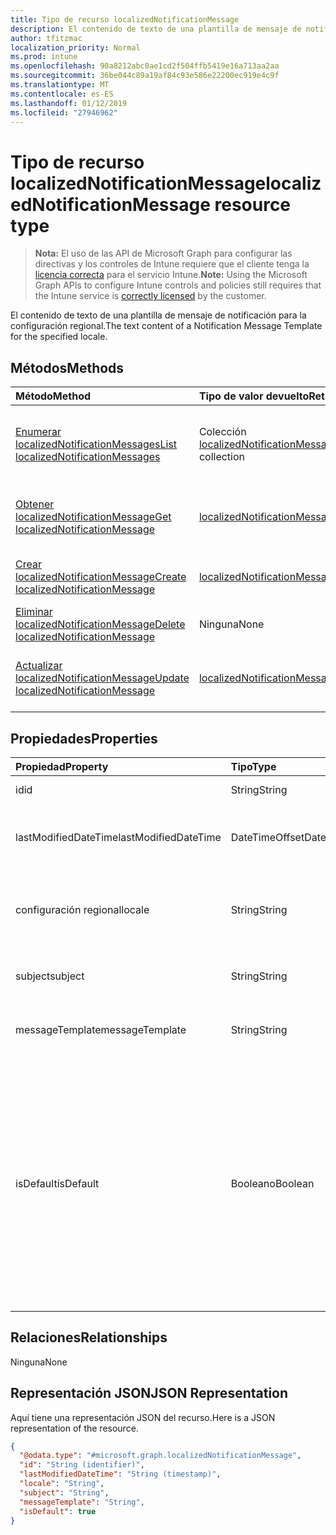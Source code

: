 ```yaml
---
title: Tipo de recurso localizedNotificationMessage
description: El contenido de texto de una plantilla de mensaje de notificación para la configuración regional.
author: tfitzmac
localization_priority: Normal
ms.prod: intune
ms.openlocfilehash: 90a8212abc0ae1cd2f504ffb5419e16a713aa2aa
ms.sourcegitcommit: 36be044c89a19af84c93e586e22200ec919e4c9f
ms.translationtype: MT
ms.contentlocale: es-ES
ms.lasthandoff: 01/12/2019
ms.locfileid: "27946962"
---
```

# <a name="localizednotificationmessage-resource-type"></a><span data-ttu-id="f15ac-103">Tipo de recurso localizedNotificationMessage</span><span class="sxs-lookup"><span data-stu-id="f15ac-103">localizedNotificationMessage resource type</span></span>

> <span data-ttu-id="f15ac-104">**Nota:** El uso de las API de Microsoft Graph para configurar las directivas y los controles de Intune requiere que el cliente tenga la [licencia correcta](https://go.microsoft.com/fwlink/?linkid=839381) para el servicio Intune.</span><span class="sxs-lookup"><span data-stu-id="f15ac-104">**Note:** Using the Microsoft Graph APIs to configure Intune controls and policies still requires that the Intune service is [correctly licensed](https://go.microsoft.com/fwlink/?linkid=839381) by the customer.</span></span>

<span data-ttu-id="f15ac-105">El contenido de texto de una plantilla de mensaje de notificación para la configuración regional.</span><span class="sxs-lookup"><span data-stu-id="f15ac-105">The text content of a Notification Message Template for the specified locale.</span></span>
## <a name="methods"></a><span data-ttu-id="f15ac-106">Métodos</span><span class="sxs-lookup"><span data-stu-id="f15ac-106">Methods</span></span>
|<span data-ttu-id="f15ac-107">Método</span><span class="sxs-lookup"><span data-stu-id="f15ac-107">Method</span></span>|<span data-ttu-id="f15ac-108">Tipo de valor devuelto</span><span class="sxs-lookup"><span data-stu-id="f15ac-108">Return Type</span></span>|<span data-ttu-id="f15ac-109">Descripción</span><span class="sxs-lookup"><span data-stu-id="f15ac-109">Description</span></span>|
|:---|:---|:---|
|[<span data-ttu-id="f15ac-110">Enumerar localizedNotificationMessages</span><span class="sxs-lookup"><span data-stu-id="f15ac-110">List localizedNotificationMessages</span></span>](../api/intune-notification-localizednotificationmessage-list.md)|<span data-ttu-id="f15ac-111">Colección [localizedNotificationMessage](../resources/intune-notification-localizednotificationmessage.md)</span><span class="sxs-lookup"><span data-stu-id="f15ac-111">[localizedNotificationMessage](../resources/intune-notification-localizednotificationmessage.md) collection</span></span>|<span data-ttu-id="f15ac-112">Enumere las propiedades y las relaciones de los objetos [localizedNotificationMessage](../resources/intune-notification-localizednotificationmessage.md).</span><span class="sxs-lookup"><span data-stu-id="f15ac-112">List properties and relationships of the [localizedNotificationMessage](../resources/intune-notification-localizednotificationmessage.md) objects.</span></span>|
|[<span data-ttu-id="f15ac-113">Obtener localizedNotificationMessage</span><span class="sxs-lookup"><span data-stu-id="f15ac-113">Get localizedNotificationMessage</span></span>](../api/intune-notification-localizednotificationmessage-get.md)|[<span data-ttu-id="f15ac-114">localizedNotificationMessage</span><span class="sxs-lookup"><span data-stu-id="f15ac-114">localizedNotificationMessage</span></span>](../resources/intune-notification-localizednotificationmessage.md)|<span data-ttu-id="f15ac-115">Lea las propiedades y las relaciones del objeto [localizedNotificationMessage](../resources/intune-notification-localizednotificationmessage.md).</span><span class="sxs-lookup"><span data-stu-id="f15ac-115">Read properties and relationships of the [localizedNotificationMessage](../resources/intune-notification-localizednotificationmessage.md) object.</span></span>|
|[<span data-ttu-id="f15ac-116">Crear localizedNotificationMessage</span><span class="sxs-lookup"><span data-stu-id="f15ac-116">Create localizedNotificationMessage</span></span>](../api/intune-notification-localizednotificationmessage-create.md)|[<span data-ttu-id="f15ac-117">localizedNotificationMessage</span><span class="sxs-lookup"><span data-stu-id="f15ac-117">localizedNotificationMessage</span></span>](../resources/intune-notification-localizednotificationmessage.md)|<span data-ttu-id="f15ac-118">Cree un objeto [localizedNotificationMessage](../resources/intune-notification-localizednotificationmessage.md).</span><span class="sxs-lookup"><span data-stu-id="f15ac-118">Create a new [localizedNotificationMessage](../resources/intune-notification-localizednotificationmessage.md) object.</span></span>|
|[<span data-ttu-id="f15ac-119">Eliminar localizedNotificationMessage</span><span class="sxs-lookup"><span data-stu-id="f15ac-119">Delete localizedNotificationMessage</span></span>](../api/intune-notification-localizednotificationmessage-delete.md)|<span data-ttu-id="f15ac-120">Ninguna</span><span class="sxs-lookup"><span data-stu-id="f15ac-120">None</span></span>|<span data-ttu-id="f15ac-121">Elimina un [localizedNotificationMessage](../resources/intune-notification-localizednotificationmessage.md).</span><span class="sxs-lookup"><span data-stu-id="f15ac-121">Deletes a [localizedNotificationMessage](../resources/intune-notification-localizednotificationmessage.md).</span></span>|
|[<span data-ttu-id="f15ac-122">Actualizar localizedNotificationMessage</span><span class="sxs-lookup"><span data-stu-id="f15ac-122">Update localizedNotificationMessage</span></span>](../api/intune-notification-localizednotificationmessage-update.md)|[<span data-ttu-id="f15ac-123">localizedNotificationMessage</span><span class="sxs-lookup"><span data-stu-id="f15ac-123">localizedNotificationMessage</span></span>](../resources/intune-notification-localizednotificationmessage.md)|<span data-ttu-id="f15ac-124">Actualice las propiedades de un objeto [localizedNotificationMessage](../resources/intune-notification-localizednotificationmessage.md).</span><span class="sxs-lookup"><span data-stu-id="f15ac-124">Update the properties of a [localizedNotificationMessage](../resources/intune-notification-localizednotificationmessage.md) object.</span></span>|

## <a name="properties"></a><span data-ttu-id="f15ac-125">Propiedades</span><span class="sxs-lookup"><span data-stu-id="f15ac-125">Properties</span></span>
|<span data-ttu-id="f15ac-126">Propiedad</span><span class="sxs-lookup"><span data-stu-id="f15ac-126">Property</span></span>|<span data-ttu-id="f15ac-127">Tipo</span><span class="sxs-lookup"><span data-stu-id="f15ac-127">Type</span></span>|<span data-ttu-id="f15ac-128">Descripción</span><span class="sxs-lookup"><span data-stu-id="f15ac-128">Description</span></span>|
|:---|:---|:---|
|<span data-ttu-id="f15ac-129">id</span><span class="sxs-lookup"><span data-stu-id="f15ac-129">id</span></span>|<span data-ttu-id="f15ac-130">String</span><span class="sxs-lookup"><span data-stu-id="f15ac-130">String</span></span>|<span data-ttu-id="f15ac-131">Clave de la entidad.</span><span class="sxs-lookup"><span data-stu-id="f15ac-131">Key of the entity.</span></span>|
|<span data-ttu-id="f15ac-132">lastModifiedDateTime</span><span class="sxs-lookup"><span data-stu-id="f15ac-132">lastModifiedDateTime</span></span>|<span data-ttu-id="f15ac-133">DateTimeOffset</span><span class="sxs-lookup"><span data-stu-id="f15ac-133">DateTimeOffset</span></span>|<span data-ttu-id="f15ac-134">Fecha y hora en la que se modificó el objeto por última vez.</span><span class="sxs-lookup"><span data-stu-id="f15ac-134">DateTime the object was last modified.</span></span>|
|<span data-ttu-id="f15ac-135">configuración regional</span><span class="sxs-lookup"><span data-stu-id="f15ac-135">locale</span></span>|<span data-ttu-id="f15ac-136">String</span><span class="sxs-lookup"><span data-stu-id="f15ac-136">String</span></span>|<span data-ttu-id="f15ac-137">La configuración regional para la que se destina este mensaje.</span><span class="sxs-lookup"><span data-stu-id="f15ac-137">The Locale for which this message is destined.</span></span>|
|<span data-ttu-id="f15ac-138">subject</span><span class="sxs-lookup"><span data-stu-id="f15ac-138">subject</span></span>|<span data-ttu-id="f15ac-139">String</span><span class="sxs-lookup"><span data-stu-id="f15ac-139">String</span></span>|<span data-ttu-id="f15ac-140">El asunto de la plantilla del mensaje.</span><span class="sxs-lookup"><span data-stu-id="f15ac-140">The Message Template Subject.</span></span>|
|<span data-ttu-id="f15ac-141">messageTemplate</span><span class="sxs-lookup"><span data-stu-id="f15ac-141">messageTemplate</span></span>|<span data-ttu-id="f15ac-142">String</span><span class="sxs-lookup"><span data-stu-id="f15ac-142">String</span></span>|<span data-ttu-id="f15ac-143">El contenido de la plantilla del mensaje.</span><span class="sxs-lookup"><span data-stu-id="f15ac-143">The Message Template content.</span></span>|
|<span data-ttu-id="f15ac-144">isDefault</span><span class="sxs-lookup"><span data-stu-id="f15ac-144">isDefault</span></span>|<span data-ttu-id="f15ac-145">Booleano</span><span class="sxs-lookup"><span data-stu-id="f15ac-145">Boolean</span></span>|<span data-ttu-id="f15ac-146">Marca para indicar si se trata de la configuración regional predeterminada para la reserva del idioma.</span><span class="sxs-lookup"><span data-stu-id="f15ac-146">Flag to indicate whether or not this is the default locale for language fallback.</span></span> <span data-ttu-id="f15ac-147">Solo se puede establecer esta marca.</span><span class="sxs-lookup"><span data-stu-id="f15ac-147">This flag can only be set.</span></span> <span data-ttu-id="f15ac-148">Para eliminarla, establezca esta propiedad en true en otro mensaje de notificación localizado.</span><span class="sxs-lookup"><span data-stu-id="f15ac-148">To unset, set this property to true on another Localized Notification Message.</span></span>|

## <a name="relationships"></a><span data-ttu-id="f15ac-149">Relaciones</span><span class="sxs-lookup"><span data-stu-id="f15ac-149">Relationships</span></span>
<span data-ttu-id="f15ac-150">Ninguna</span><span class="sxs-lookup"><span data-stu-id="f15ac-150">None</span></span>
## <a name="json-representation"></a><span data-ttu-id="f15ac-151">Representación JSON</span><span class="sxs-lookup"><span data-stu-id="f15ac-151">JSON Representation</span></span>
<span data-ttu-id="f15ac-152">Aquí tiene una representación JSON del recurso.</span><span class="sxs-lookup"><span data-stu-id="f15ac-152">Here is a JSON representation of the resource.</span></span>
<!-- {
  "blockType": "resource",
  "keyProperty": "id",
  "@odata.type": "microsoft.graph.localizedNotificationMessage"
}
-->
``` json
{
  "@odata.type": "#microsoft.graph.localizedNotificationMessage",
  "id": "String (identifier)",
  "lastModifiedDateTime": "String (timestamp)",
  "locale": "String",
  "subject": "String",
  "messageTemplate": "String",
  "isDefault": true
}
```



